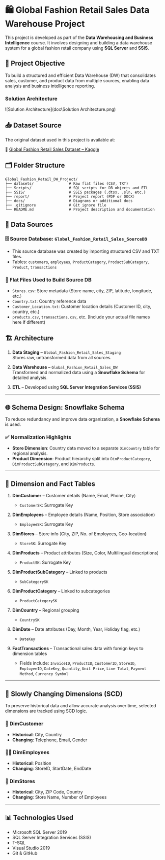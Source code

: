 # 🛍️ Global Fashion Retail Sales Data Warehouse Project

This project is developed as part of the **Data Warehousing and Business Intelligence** course. It involves designing and building a data warehouse system for a global fashion retail company using **SQL Server** and **SSIS**.

## 📌 Project Objective

To build a structured and efficient Data Warehouse (DW) that consolidates sales, customer, and product data from multiple sources, enabling data analysis and business intelligence reporting.

### Solution Architecture
![Solution Architecture](doc\Solution Architecture.png)

## 📥 Dataset Source

The original dataset used in this project is available at:

🔗 [Global Fashion Retail Sales Dataset – Kaggle](https://www.kaggle.com/datasets/ricgomes/global-fashion-retail-stores-dataset)

## 🗂️ Folder Structure

```plaintext
Global_Fashion_Retail_DW_Project/
├── datasets/                # Raw flat files (CSV, TXT)
├── Scripts/                 # SQL scripts for DB objects and ETL
├── SSIS/                    # SSIS packages (.dtsx, .sln, etc.)
├── report/                  # Project report (PDF or DOCX)
├── docs/                    # Diagrams or additional docs
├── .gitignore               # Git ignore file
└── README.md                # Project description and documentation
```
## 🔗 Data Sources

### 🗄️ Source Database: `Global_Fashion_Retail_Sales_SourceDB`
- This source database was created by importing structured CSV and TXT files.
- Tables: `customers`, `employees`, `ProductCategory`, `ProductSubCategory`, `Product`, `transactions`

### 📄 Flat Files Used to Build Source DB
- `Stores.csv`: Store metadata (Store name, city, ZIP, latitude, longitude, etc.)
- `Country.txt`: Country reference data
- `Customer_Location.txt`: Customer location details (Customer ID, city, country, etc.)
- `products.csv`, `transactions.csv`, etc. (Include your actual file names here if different)

## 🏗️ Architecture

1. **Data Staging** – `Global_Fashion_Retail_Sales_Staging`  
   Stores raw, untransformed data from all sources.

2. **Data Warehouse** – `Global_Fashion_Retail_Sales_DW`  
   Transformed and normalized data using a **Snowflake Schema** for detailed analysis.

3. **ETL** – Developed using **SQL Server Integration Services (SSIS)**

---

## 🌐 Schema Design: Snowflake Schema

To reduce redundancy and improve data organization, a **Snowflake Schema** is used.

### ✅ Normalization Highlights
- **Store Dimension**: Country data moved to a separate `DimCountry` table for regional analysis.
- **Product Dimension**: Product hierarchy split into `DimProductCategory`, `DimProductSubCategory`, and `DimProducts`.

---

## 🧩 Dimension and Fact Tables

1. **DimCustomer** – Customer details (Name, Email, Phone, City)  
   - `CustomerSK`: Surrogate Key

2. **DimEmployees** – Employee details (Name, Position, Store association)  
   - `EmployeeSK`: Surrogate Key

3. **DimStores** – Store info (City, ZIP, No. of Employees, Geo-location)  
   - `StoreSK`: Surrogate Key

4. **DimProducts** – Product attributes (Size, Color, Multilingual descriptions)  
   - `ProductSK`: Surrogate Key

5. **DimProductSubCategory** – Linked to products  
   - `SubCategorySK`

6. **DimProductCategory** – Linked to subcategories  
   - `ProductCategorySK`

7. **DimCountry** – Regional grouping  
   - `CountrySK`

8. **DimDate** – Date attributes (Day, Month, Year, Holiday flag, etc.)  
   - `DateKey`

9. **FactTransactions** – Transactional sales data with foreign keys to dimension tables  
   - Fields include: `InvoiceID`, `ProductID`, `CustomerID`, `StoreID`, `EmployeeID`, `DateKey`, `Quantity`, `Unit Price`, `Line Total`, `Payment Method`, `Currency Symbol`

---

## 🔄 Slowly Changing Dimensions (SCD)

To preserve historical data and allow accurate analysis over time, selected dimensions are tracked using SCD logic.

### 🧍 DimCustomer  
- **Historical**: City, Country  
- **Changing**: Telephone, Email, Gender

### 👩‍💼 DimEmployees  
- **Historical**: Position  
- **Changing**: StoreID, StartDate, EndDate

### 🏬 DimStores  
- **Historical**: City, ZIP Code, Country  
- **Changing**: Store Name, Number of Employees

---

## 📊 Technologies Used

- Microsoft SQL Server 2019
- SQL Server Integration Services (SSIS)
- T-SQL
- Visual Studio 2019
- Git & GitHub

